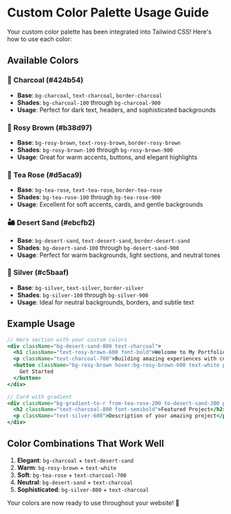 # Custom Color Palette Usage Guide

Your custom color palette has been integrated into Tailwind CSS! Here's how to use each color:

## Available Colors

### 🖤 Charcoal (#424b54)
- **Base**: `bg-charcoal`, `text-charcoal`, `border-charcoal`
- **Shades**: `bg-charcoal-100` through `bg-charcoal-900`
- **Usage**: Perfect for dark text, headers, and sophisticated backgrounds

### 🌹 Rosy Brown (#b38d97)
- **Base**: `bg-rosy-brown`, `text-rosy-brown`, `border-rosy-brown`
- **Shades**: `bg-rosy-brown-100` through `bg-rosy-brown-900`
- **Usage**: Great for warm accents, buttons, and elegant highlights

### 🌸 Tea Rose (#d5aca9)
- **Base**: `bg-tea-rose`, `text-tea-rose`, `border-tea-rose`
- **Shades**: `bg-tea-rose-100` through `bg-tea-rose-900`
- **Usage**: Excellent for soft accents, cards, and gentle backgrounds

### 🏜️ Desert Sand (#ebcfb2)
- **Base**: `bg-desert-sand`, `text-desert-sand`, `border-desert-sand`
- **Shades**: `bg-desert-sand-100` through `bg-desert-sand-900`
- **Usage**: Perfect for warm backgrounds, light sections, and neutral tones

### 🥈 Silver (#c5baaf)
- **Base**: `bg-silver`, `text-silver`, `border-silver`
- **Shades**: `bg-silver-100` through `bg-silver-900`
- **Usage**: Ideal for neutral backgrounds, borders, and subtle text

## Example Usage

```jsx
// Hero section with your custom colors
<div className="bg-desert-sand-800 text-charcoal">
  <h1 className="text-rosy-brown-600 font-bold">Welcome to My Portfolio</h1>
  <p className="text-charcoal-700">Building amazing experiences with code</p>
  <button className="bg-rosy-brown hover:bg-rosy-brown-600 text-white px-6 py-3 rounded-lg">
    Get Started
  </button>
</div>

// Card with gradient
<div className="bg-gradient-to-r from-tea-rose-200 to-desert-sand-300 p-6 rounded-xl">
  <h2 className="text-charcoal-800 font-semibold">Featured Project</h2>
  <p className="text-silver-600">Description of your amazing project</p>
</div>
```

## Color Combinations That Work Well

1. **Elegant**: `bg-charcoal` + `text-desert-sand`
2. **Warm**: `bg-rosy-brown` + `text-white`
3. **Soft**: `bg-tea-rose` + `text-charcoal-700`
4. **Neutral**: `bg-desert-sand` + `text-charcoal`
5. **Sophisticated**: `bg-silver-800` + `text-charcoal`

Your colors are now ready to use throughout your website! 🎨
